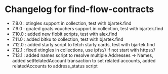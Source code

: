 # Changelog for find-flow-contracts

 - 7.8.0 : xtingles support in collection, test with bjartek.find
 - 7.9.0 : goated goats vouchers support in collection, test with bjartek.find
 - 7.10.0 : added new flobit scripts, test with alex.find
 - 7.11.0 : added bitku to collection, test with bjartek.find
 - 7.12.0 : added starly script to fetch starly cards, test with bjartek.find
 - 7.12.1 : fixed xtingles in collections, use ipfs:// if not start with https://
 - 7.13.1 : added names script to resolve multiple Addresses -> Names, added setRelatedAccount transaction to set related accounts, added relatedAccounts to address_status script
